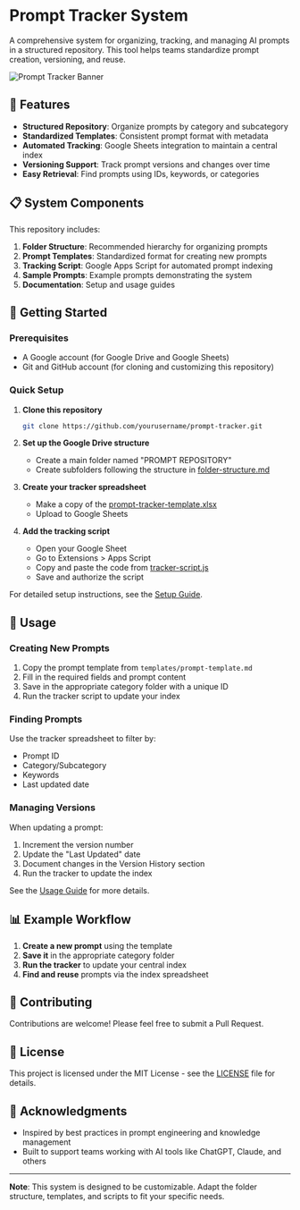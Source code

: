 # Prompt Tracker System

A comprehensive system for organizing, tracking, and managing AI prompts in a structured repository. This tool helps teams standardize prompt creation, versioning, and reuse.

![Prompt Tracker Banner](docs/images/banner.png)

## 🌟 Features

- **Structured Repository**: Organize prompts by category and subcategory
- **Standardized Templates**: Consistent prompt format with metadata
- **Automated Tracking**: Google Sheets integration to maintain a central index
- **Versioning Support**: Track prompt versions and changes over time
- **Easy Retrieval**: Find prompts using IDs, keywords, or categories

## 📋 System Components

This repository includes:

1. **Folder Structure**: Recommended hierarchy for organizing prompts
2. **Prompt Templates**: Standardized format for creating new prompts
3. **Tracking Script**: Google Apps Script for automated prompt indexing
4. **Sample Prompts**: Example prompts demonstrating the system
5. **Documentation**: Setup and usage guides

## 🚀 Getting Started

### Prerequisites

- A Google account (for Google Drive and Google Sheets)
- Git and GitHub account (for cloning and customizing this repository)

### Quick Setup

1. **Clone this repository**
   ```bash
   git clone https://github.com/yourusername/prompt-tracker.git
   ```

2. **Set up the Google Drive structure**
   - Create a main folder named "PROMPT REPOSITORY"
   - Create subfolders following the structure in [folder-structure.md](docs/folder-structure.md)

3. **Create your tracker spreadsheet**
   - Make a copy of the [prompt-tracker-template.xlsx](tracker/prompt-tracker-template.xlsx)
   - Upload to Google Sheets

4. **Add the tracking script**
   - Open your Google Sheet
   - Go to Extensions > Apps Script
   - Copy and paste the code from [tracker-script.js](scripts/tracker-script.js)
   - Save and authorize the script

For detailed setup instructions, see the [Setup Guide](docs/setup-guide.md).

## 📝 Usage

### Creating New Prompts

1. Copy the prompt template from `templates/prompt-template.md`
2. Fill in the required fields and prompt content
3. Save in the appropriate category folder with a unique ID
4. Run the tracker script to update your index

### Finding Prompts

Use the tracker spreadsheet to filter by:
- Prompt ID
- Category/Subcategory
- Keywords
- Last updated date

### Managing Versions

When updating a prompt:
1. Increment the version number
2. Update the "Last Updated" date
3. Document changes in the Version History section
4. Run the tracker to update the index

See the [Usage Guide](docs/usage-guide.md) for more details.

## 📊 Example Workflow

1. **Create a new prompt** using the template
2. **Save it** in the appropriate category folder
3. **Run the tracker** to update your central index
4. **Find and reuse** prompts via the index spreadsheet

## 🤝 Contributing

Contributions are welcome! Please feel free to submit a Pull Request.

## 📄 License

This project is licensed under the MIT License - see the [LICENSE](LICENSE) file for details.

## 🙏 Acknowledgments

- Inspired by best practices in prompt engineering and knowledge management
- Built to support teams working with AI tools like ChatGPT, Claude, and others

---

**Note**: This system is designed to be customizable. Adapt the folder structure, templates, and scripts to fit your specific needs.
